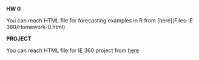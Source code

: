 **HW 0**

You can reach HTML file for forecasting examples in R from [here](Files-IE 360/Homework-0.html)

**PROJECT**

You can reach HTML file for IE 360 project from [here](360-PROJECT-FINAL.html)

